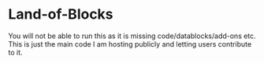 # Land-of-Blocks

You will not be able to run this as it is missing code/datablocks/add-ons etc. This is just the main code I am hosting
publicly and letting users contribute to it.
